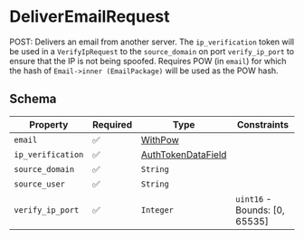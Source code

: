 # DeliverEmailRequest

POST: Delivers an email from another server. The `ip_verification` token will be used in a
`VerifyIpRequest` to the `source_domain` on port `verify_ip_port` to ensure that the IP
is not being spoofed. Requires POW (in `email`) for which the hash of
`Email->inner (EmailPackage)` will be used as the POW hash.

## Schema

| Property | Required | Type | Constraints |
| --- | --- | --- | --- |
| `email` | ✅ | [WithPow](../../../pow/WithPow.md) |     | 
| `ip_verification` | ✅ | [AuthTokenDataField](../../../fields/auth_token/AuthTokenDataField.md) |     | 
| `source_domain` | ✅ | `String` |     | 
| `source_user` | ✅ | `String` |     | 
| `verify_ip_port` | ✅ | `Integer` | `uint16` - Bounds: [0, 65535] | 


